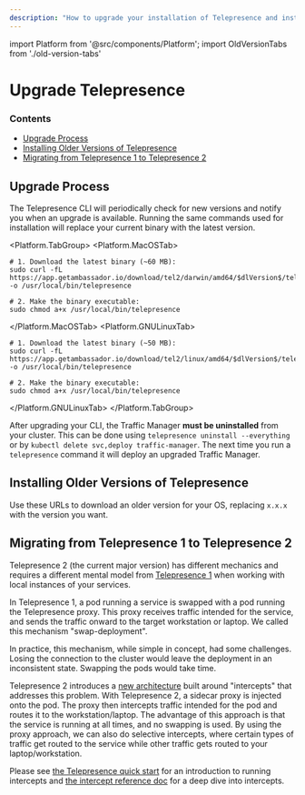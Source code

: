 ```yaml
---
description: "How to upgrade your installation of Telepresence and install previous versions."
---
```


import Platform from '@src/components/Platform';
import OldVersionTabs from './old-version-tabs'

# Upgrade Telepresence

<div class="docs-article-toc">
<h3>Contents</h3>

* [Upgrade Process](#upgrade-process)
* [Installing Older Versions of Telepresence](#installing-older-versions-of-telepresence)
* [Migrating from Telepresence 1 to Telepresence 2](#migrating-from-telepresence-1-to-telepresence-2)

</div>

## Upgrade Process
The Telepresence CLI will periodically check for new versions and notify you when an upgrade is available.  Running the same commands used for installation will replace your current binary with the latest version.

<Platform.TabGroup>
<Platform.MacOSTab>

```shell
# 1. Download the latest binary (~60 MB):
sudo curl -fL https://app.getambassador.io/download/tel2/darwin/amd64/$dlVersion$/telepresence -o /usr/local/bin/telepresence

# 2. Make the binary executable:
sudo chmod a+x /usr/local/bin/telepresence
```

</Platform.MacOSTab>
<Platform.GNULinuxTab>

```shell
# 1. Download the latest binary (~50 MB):
sudo curl -fL https://app.getambassador.io/download/tel2/linux/amd64/$dlVersion$/telepresence -o /usr/local/bin/telepresence

# 2. Make the binary executable:
sudo chmod a+x /usr/local/bin/telepresence
```

</Platform.GNULinuxTab>
</Platform.TabGroup>

After upgrading your CLI, the Traffic Manager **must be uninstalled** from your cluster. This can be done using `telepresence uninstall --everything` or by `kubectl delete svc,deploy traffic-manager`. The next time you run a `telepresence` command it will deploy an upgraded Traffic Manager.

## Installing Older Versions of Telepresence

Use these URLs to download an older version for your OS, replacing `x.x.x` with the version you want.

<OldVersionTabs/>

## Migrating from Telepresence 1 to Telepresence 2

Telepresence 2 (the current major version) has different mechanics and requires a different mental model from [Telepresence 1](https://www.telepresence.io/docs/v1/) when working with local instances of your services.

In Telepresence 1, a pod running a service is swapped with a pod running the Telepresence proxy. This proxy receives traffic intended for the service, and sends the traffic onward to the target workstation or laptop. We called this mechanism "swap-deployment".

In practice, this mechanism, while simple in concept, had some challenges. Losing the connection to the cluster would leave the deployment in an inconsistent state. Swapping the pods would take time.

Telepresence 2 introduces a [new architecture](../../reference/architecture/) built around "intercepts" that addresses this problem. With Telepresence 2, a sidecar proxy is injected onto the pod. The proxy then intercepts traffic intended for the pod and routes it to the workstation/laptop. The advantage of this approach is that the service is running at all times, and no swapping is used. By using the proxy approach, we can also do selective intercepts, where certain types of traffic get routed to the service while other traffic gets routed to your laptop/workstation.

Please see [the Telepresence quick start](../../quick-start/) for an introduction to running intercepts and [the intercept reference doc](../../reference/intercepts/) for a deep dive into intercepts.
